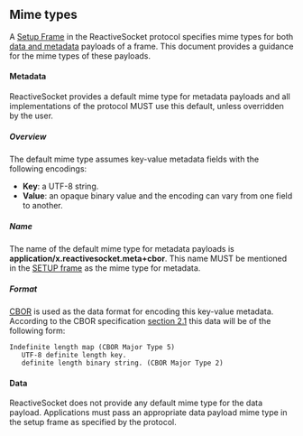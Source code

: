 ## Mime types

A [Setup Frame](https://github.com/ReactiveSocket/reactivesocket/blob/master/Protocol.md#setup-frame) in the ReactiveSocket protocol specifies mime types for both [data and metadata](https://github.com/ReactiveSocket/reactivesocket/blob/master/Protocol.md#data-and-metadata) payloads of a frame.
This document provides a guidance for the mime types of these payloads.

#### Metadata

ReactiveSocket provides a default mime type for metadata payloads and all implementations of the protocol MUST use this default, unless overridden by the user.

##### Overview

The default mime type assumes key-value metadata fields with the following encodings:

* __Key__: a UTF-8 string.
* __Value__: an opaque binary value and the encoding can vary from one field to another.

##### Name

The name of the default mime type for metadata payloads is __application/x.reactivesocket.meta+cbor__.
This name MUST be mentioned in the [SETUP frame](https://github.com/ReactiveSocket/reactivesocket/blob/master/Protocol.md#setup-frame) as the mime type for metadata.

##### Format

[CBOR](http://cbor.io/) is used as the data format for encoding this key-value metadata.
According to the CBOR specification [section 2.1](https://tools.ietf.org/html/rfc7049#section-2.1) this data will be of the following form:
```
Indefinite length map (CBOR Major Type 5)
   UTF-8 definite length key.
   definite length binary string. (CBOR Major Type 2)
```

#### Data

ReactiveSocket does not provide any default mime type for the data payload. Applications must pass an appropriate data payload mime type in the setup frame as specified by the protocol.
